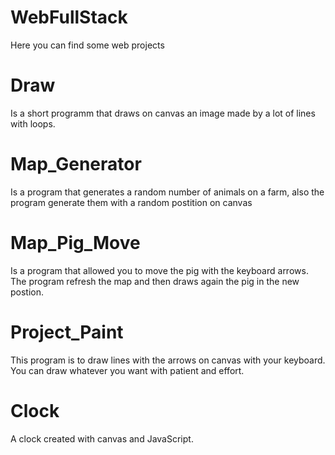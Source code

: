 # WebFullStack
Here you can find some web projects

# Draw 
>  
  Is a short programm that draws on canvas an image made by a lot of lines with loops.
  
# Map_Generator
>
  Is a program that generates a random number of animals on a farm, also the program generate them with a random postition on canvas

# Map_Pig_Move
>
  Is a program that allowed you to move the pig with the keyboard arrows. The program refresh the map and then draws again the pig in the new postion.
 
# Project_Paint
>
  This program is to draw lines with the arrows on canvas with your keyboard. You can draw whatever you want with patient and effort.

# Clock
>
  A clock created with canvas and JavaScript.
